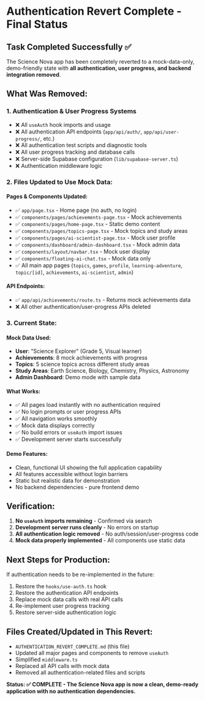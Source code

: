 # Authentication Revert Complete - Final Status

## Task Completed Successfully ✅

The Science Nova app has been completely reverted to a mock-data-only, demo-friendly state with **all authentication, user progress, and backend integration removed**.

## What Was Removed:

### 1. Authentication & User Progress Systems
- ❌ All `useAuth` hook imports and usage
- ❌ All authentication API endpoints (`app/api/auth/`, `app/api/user-progress/`, etc.)
- ❌ All authentication test scripts and diagnostic tools
- ❌ All user progress tracking and database calls
- ❌ Server-side Supabase configuration (`lib/supabase-server.ts`)
- ❌ Authentication middleware logic

### 2. Files Updated to Use Mock Data:

#### Pages & Components Updated:
- ✅ `app/page.tsx` - Home page (no auth, no login)
- ✅ `components/pages/achievements-page.tsx` - Mock achievements
- ✅ `components/pages/home-page.tsx` - Static demo content
- ✅ `components/pages/topics-page.tsx` - Mock topics and study areas
- ✅ `components/pages/ai-scientist-page.tsx` - Mock user profile
- ✅ `components/dashboard/admin-dashboard.tsx` - Mock admin data
- ✅ `components/layout/navbar.tsx` - Mock user display
- ✅ `components/floating-ai-chat.tsx` - Mock data only
- ✅ All main app pages (`topics`, `games`, `profile`, `learning-adventure`, `topic/[id]`, `achievements`, `ai-scientist`, `admin`)

#### API Endpoints:
- ✅ `app/api/achievements/route.ts` - Returns mock achievements data
- ❌ All other authentication/user-progress APIs deleted

### 3. Current State:

#### Mock Data Used:
- **User**: "Science Explorer" (Grade 5, Visual learner)
- **Achievements**: 8 mock achievements with progress
- **Topics**: 5 science topics across different study areas
- **Study Areas**: Earth Science, Biology, Chemistry, Physics, Astronomy
- **Admin Dashboard**: Demo mode with sample data

#### What Works:
- ✅ All pages load instantly with no authentication required
- ✅ No login prompts or user progress APIs
- ✅ All navigation works smoothly
- ✅ Mock data displays correctly
- ✅ No build errors or `useAuth` import issues
- ✅ Development server starts successfully

#### Demo Features:
- Clean, functional UI showing the full application capability
- All features accessible without login barriers
- Static but realistic data for demonstration
- No backend dependencies - pure frontend demo

## Verification:

1. **No `useAuth` imports remaining** - Confirmed via search
2. **Development server runs cleanly** - No errors on startup
3. **All authentication logic removed** - No auth/session/user-progress code
4. **Mock data properly implemented** - All components use static data

## Next Steps for Production:

If authentication needs to be re-implemented in the future:
1. Restore the `hooks/use-auth.ts` hook
2. Restore the authentication API endpoints  
3. Replace mock data calls with real API calls
4. Re-implement user progress tracking
5. Restore server-side authentication logic

## Files Created/Updated in This Revert:

- `AUTHENTICATION_REVERT_COMPLETE.md` (this file)
- Updated all major pages and components to remove `useAuth`
- Simplified `middleware.ts` 
- Replaced all API calls with mock data
- Removed all authentication-related files and scripts

**Status: ✅ COMPLETE - The Science Nova app is now a clean, demo-ready application with no authentication dependencies.**
